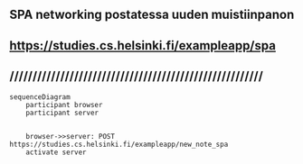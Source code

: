 ## SPA networking postatessa uuden muistiinpanon
## https://studies.cs.helsinki.fi/exampleapp/spa

## ///////////////////////////////////////////////////////


```mermaid
sequenceDiagram
    participant browser
    participant server
    
    
    browser->>server: POST https://studies.cs.helsinki.fi/exampleapp/new_note_spa
    activate server

    
```